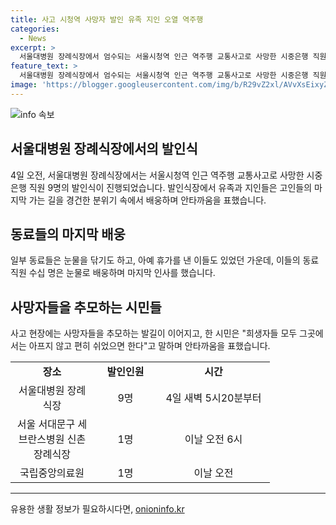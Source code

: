 ```yaml
---
title: 사고 시청역 사망자 발인 유족 지인 오열 역주행
categories:
  - News
excerpt: >
  서울대병원 장례식장에서 엄수되는 서울시청역 인근 역주행 교통사고로 사망한 시중은행 직원들. 발인식에서 유족과 동료들의 마지막 배웅이 진행되며, 눈물과 안타김 속에서 고인을 추모하고 있다. 동료들은 휴가를 낸 사람도 있을 정도로 충격을 받았는데, 이들의 최근 승진 발령과 함께 사인된 것이 더 안타깝다. 같은 사고로 목숨을 잃은 다른 인원들의 발인식도 엄수되는 가운데, 동료들은 눈물로 마지막 인사를 전하며 행렬을 이끌고 있다. 현장에서는 희생자들을 추모하는 분위기가 이어지고 있다. 그곳에서는 아프지 않고 편히 쉬었으면하는 시민의 바램이 이어지고 있다.
feature_text: >
  서울대병원 장례식장에서 엄수되는 서울시청역 인근 역주행 교통사고로 사망한 시중은행 직원들. 발인식에서 유족과 동료들의 마지막 배웅이 진행되며, 눈물과 안타김 속에서 고인을 추모하고 있다. 동료들은 휴가를 낸 사람도 있을 정도로 충격을 받았는데, 이들의 최근 승진 발령과 함께 사인된 것이 더 안타깝다. 같은 사고로 목숨을 잃은 다른 인원들의 발인식도 엄수되는 가운데, 동료들은 눈물로 마지막 인사를 전하며 행렬을 이끌고 있다. 현장에서는 희생자들을 추모하는 분위기가 이어지고 있다. 그곳에서는 아프지 않고 편히 쉬었으면하는 시민의 바램이 이어지고 있다.
image: 'https://blogger.googleusercontent.com/img/b/R29vZ2xl/AVvXsEixyZcFfHzMRdzZMjFBmAUKJYCLCGyLL1o632UiGVXcaFdKo_bkvkuCioo0uUKlGfBVcT3P84aROyZIXSBEx3Aw5nCQ3pTgDom1WDC4m8eifvWiAmWEEVb4x6G_l8C0QH225ldMjyaFvpxGEBGNO37VmDTDMHGhJPq73UglMfDca1-0aw/s1600/blogspot.png'
---
```


<p><img src="https://blogger.googleusercontent.com/img/b/R29vZ2xl/AVvXsEixyZcFfHzMRdzZMjFBmAUKJYCLCGyLL1o632UiGVXcaFdKo_bkvkuCioo0uUKlGfBVcT3P84aROyZIXSBEx3Aw5nCQ3pTgDom1WDC4m8eifvWiAmWEEVb4x6G_l8C0QH225ldMjyaFvpxGEBGNO37VmDTDMHGhJPq73UglMfDca1-0aw/s1600/blogspot.png" alt="info 속보" /></p>

<h2 data-ke-size="size26">서울대병원 장례식장에서의 발인식</h2>

<p data-ke-size="size16">4일 오전, 서울대병원 장례식장에서는 서울시청역 인근 역주행 교통사고로 사망한 시중 은행 직원 9명의 발인식이 진행되었습니다. 발인식장에서 유족과 지인들은 고인들의 마지막 가는 길을 경건한 분위기 속에서 배웅하며 안타까움을 표했습니다.</p>

<h2 data-ke-size="size26">동료들의 마지막 배웅</h2>

<p data-ke-size="size16">일부 동료들은 눈물을 닦기도 하고, 아예 휴가를 낸 이들도 있었던 가운데, 이들의 동료 직원 수십 명은 눈물로 배웅하며 마지막 인사를 했습니다.</p>

<h2 data-ke-size="size26">사망자들을 추모하는 시민들</h2>

<p data-ke-size="size16">사고 현장에는 사망자들을 추모하는 발길이 이어지고, 한 시민은 "희생자들 모두 그곳에서는 아프지 않고 편히 쉬었으면 한다"고 말하며 안타까움을 표했습니다.</p>

<table>
  <colgroup>
    <col width="133" />
    <col width="102" />
    <col width="180" />
  </colgroup>
  <tbody>
    <tr>
        <td style="text-align: center; height: 17px;"><b>장소</b></td>
        <td style="text-align: center; height: 17px;"><b>발인인원</b></td>
        <td style="text-align: center; height: 17px;"><b>시간</b></td>
    </tr>
    <tr>
        <td style="text-align: center; height: 17px;">서울대병원 장례식장</td>
        <td style="text-align: center; height: 17px;">9명</td>
        <td style="text-align: center; height: 17px;">4일 새벽 5시20분부터</td>
    </tr>
    <tr>
        <td style="text-align: center; height: 17px;">서울 서대문구 세브란스병원 신촌장례식장</td>
        <td style="text-align: center; height: 17px;">1명</td>
        <td style="text-align: center; height: 17px;">이날 오전 6시</td>
    </tr>
    <tr>
        <td style="text-align: center; height: 17px;">국립중앙의료원</td>
        <td style="text-align: center; height: 17px;">1명</td>
        <td style="text-align: center; height: 17px;">이날 오전</td>
    </tr>
  </tbody>
</table>

<p><hr></p>
유용한 생활 정보가 필요하시다면, <a href="https://onioninfo.kr" rel="dofollow">onioninfo.kr</a>


